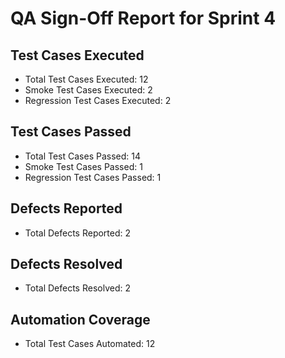 # QA Sign-Off Report for Sprint 4

## Test Cases Executed
- Total Test Cases Executed: 12
- Smoke Test Cases Executed: 2
- Regression Test Cases Executed: 2

## Test Cases Passed
- Total Test Cases Passed: 14
- Smoke Test Cases Passed: 1
- Regression Test Cases Passed: 1

## Defects Reported
- Total Defects Reported: 2

## Defects Resolved
- Total Defects Resolved: 2


## Automation Coverage
- Total Test Cases Automated: 12
